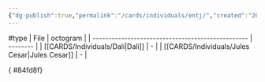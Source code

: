 ```yaml
---
{"dg-publish":true,"permalink":"/cards/individuals/entj/","created":"2023-04-28T19:48:11.602+02:00","updated":"2023-04-29T16:15:14.865+02:00"}
---
```


#type 
| File                                              | octogram |
| ------------------------------------------------- | -------- |
| [[CARDS/Individuals/Dali\|Dali]]               | \-       |
| [[CARDS/Individuals/Jules Cesar\|Jules Cesar]] | \-       |

{ #84fd8f}


<script src="https://utteranc.es/client.js"  
        repo="Heart4sides/Comment_Section"
        issue-term="pathname"
        theme="github-dark-orange"
        crossorigin="anonymous"
        async> 
</script>